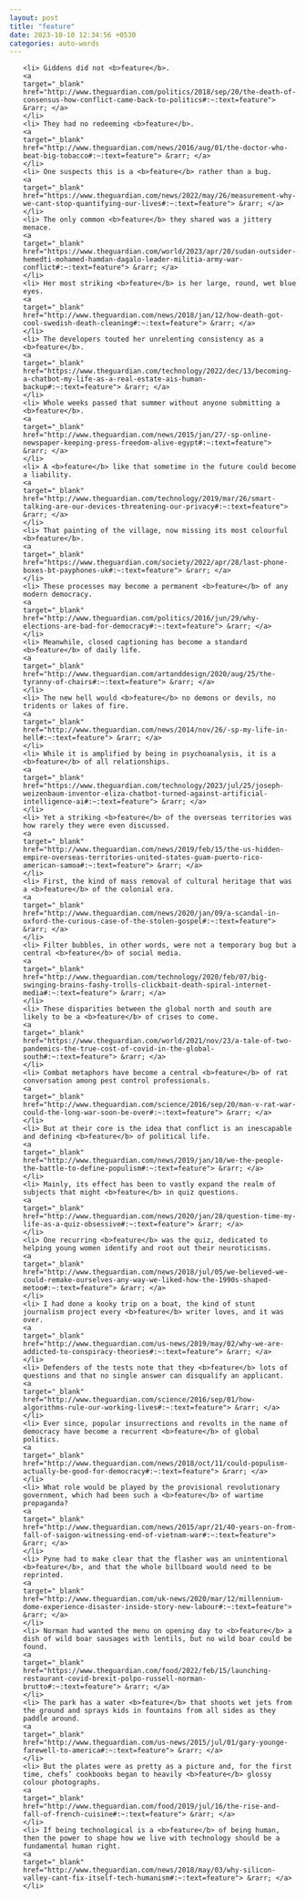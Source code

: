 ```yaml
---
layout: post
title: "feature"
date: 2023-10-10 12:34:56 +0530
categories: auto-words
---
```

<ol>

    <li> Giddens did not <b>feature</b>.
    <a 
    target="_blank" 
    href="http://www.theguardian.com/politics/2018/sep/20/the-death-of-consensus-how-conflict-came-back-to-politics#:~:text=feature"> &rarr; </a>
    </li>
    <li> They had no redeeming <b>feature</b>.
    <a 
    target="_blank" 
    href="http://www.theguardian.com/news/2016/aug/01/the-doctor-who-beat-big-tobacco#:~:text=feature"> &rarr; </a>
    </li>
    <li> One suspects this is a <b>feature</b> rather than a bug.
    <a 
    target="_blank" 
    href="https://www.theguardian.com/news/2022/may/26/measurement-why-we-cant-stop-quantifying-our-lives#:~:text=feature"> &rarr; </a>
    </li>
    <li> The only common <b>feature</b> they shared was a jittery menace.
    <a 
    target="_blank" 
    href="https://www.theguardian.com/world/2023/apr/20/sudan-outsider-hemedti-mohamed-hamdan-dagalo-leader-militia-army-war-conflict#:~:text=feature"> &rarr; </a>
    </li>
    <li> Her most striking <b>feature</b> is her large, round, wet blue eyes.
    <a 
    target="_blank" 
    href="http://www.theguardian.com/news/2018/jan/12/how-death-got-cool-swedish-death-cleaning#:~:text=feature"> &rarr; </a>
    </li>
    <li> The developers touted her unrelenting consistency as a <b>feature</b>.
    <a 
    target="_blank" 
    href="https://www.theguardian.com/technology/2022/dec/13/becoming-a-chatbot-my-life-as-a-real-estate-ais-human-backup#:~:text=feature"> &rarr; </a>
    </li>
    <li> Whole weeks passed that summer without anyone submitting a <b>feature</b>.
    <a 
    target="_blank" 
    href="http://www.theguardian.com/news/2015/jan/27/-sp-online-newspaper-keeping-press-freedom-alive-egypt#:~:text=feature"> &rarr; </a>
    </li>
    <li> A <b>feature</b> like that sometime in the future could become a liability.
    <a 
    target="_blank" 
    href="http://www.theguardian.com/technology/2019/mar/26/smart-talking-are-our-devices-threatening-our-privacy#:~:text=feature"> &rarr; </a>
    </li>
    <li> That painting of the village, now missing its most colourful <b>feature</b>.
    <a 
    target="_blank" 
    href="https://www.theguardian.com/society/2022/apr/28/last-phone-boxes-bt-payphones-uk#:~:text=feature"> &rarr; </a>
    </li>
    <li> These processes may become a permanent <b>feature</b> of any modern democracy.
    <a 
    target="_blank" 
    href="http://www.theguardian.com/politics/2016/jun/29/why-elections-are-bad-for-democracy#:~:text=feature"> &rarr; </a>
    </li>
    <li> Meanwhile, closed captioning has become a standard <b>feature</b> of daily life.
    <a 
    target="_blank" 
    href="http://www.theguardian.com/artanddesign/2020/aug/25/the-tyranny-of-chairs#:~:text=feature"> &rarr; </a>
    </li>
    <li> The new hell would <b>feature</b> no demons or devils, no tridents or lakes of fire.
    <a 
    target="_blank" 
    href="http://www.theguardian.com/news/2014/nov/26/-sp-my-life-in-hell#:~:text=feature"> &rarr; </a>
    </li>
    <li> While it is amplified by being in psychoanalysis, it is a <b>feature</b> of all relationships.
    <a 
    target="_blank" 
    href="https://www.theguardian.com/technology/2023/jul/25/joseph-weizenbaum-inventor-eliza-chatbot-turned-against-artificial-intelligence-ai#:~:text=feature"> &rarr; </a>
    </li>
    <li> Yet a striking <b>feature</b> of the overseas territories was how rarely they were even discussed.
    <a 
    target="_blank" 
    href="http://www.theguardian.com/news/2019/feb/15/the-us-hidden-empire-overseas-territories-united-states-guam-puerto-rico-american-samoa#:~:text=feature"> &rarr; </a>
    </li>
    <li> First, the kind of mass removal of cultural heritage that was a <b>feature</b> of the colonial era.
    <a 
    target="_blank" 
    href="http://www.theguardian.com/news/2020/jan/09/a-scandal-in-oxford-the-curious-case-of-the-stolen-gospel#:~:text=feature"> &rarr; </a>
    </li>
    <li> Filter bubbles, in other words, were not a temporary bug but a central <b>feature</b> of social media.
    <a 
    target="_blank" 
    href="http://www.theguardian.com/technology/2020/feb/07/big-swinging-brains-fashy-trolls-clickbait-death-spiral-internet-media#:~:text=feature"> &rarr; </a>
    </li>
    <li> These disparities between the global north and south are likely to be a <b>feature</b> of crises to come.
    <a 
    target="_blank" 
    href="https://www.theguardian.com/world/2021/nov/23/a-tale-of-two-pandemics-the-true-cost-of-covid-in-the-global-south#:~:text=feature"> &rarr; </a>
    </li>
    <li> Combat metaphors have become a central <b>feature</b> of rat conversation among pest control professionals.
    <a 
    target="_blank" 
    href="http://www.theguardian.com/science/2016/sep/20/man-v-rat-war-could-the-long-war-soon-be-over#:~:text=feature"> &rarr; </a>
    </li>
    <li> But at their core is the idea that conflict is an inescapable and defining <b>feature</b> of political life.
    <a 
    target="_blank" 
    href="http://www.theguardian.com/news/2019/jan/10/we-the-people-the-battle-to-define-populism#:~:text=feature"> &rarr; </a>
    </li>
    <li> Mainly, its effect has been to vastly expand the realm of subjects that might <b>feature</b> in quiz questions.
    <a 
    target="_blank" 
    href="http://www.theguardian.com/news/2020/jan/28/question-time-my-life-as-a-quiz-obsessive#:~:text=feature"> &rarr; </a>
    </li>
    <li> One recurring <b>feature</b> was the quiz, dedicated to helping young women identify and root out their neuroticisms.
    <a 
    target="_blank" 
    href="http://www.theguardian.com/news/2018/jul/05/we-believed-we-could-remake-ourselves-any-way-we-liked-how-the-1990s-shaped-metoo#:~:text=feature"> &rarr; </a>
    </li>
    <li> I had done a kooky trip on a boat, the kind of stunt journalism project every <b>feature</b> writer loves, and it was over.
    <a 
    target="_blank" 
    href="http://www.theguardian.com/us-news/2019/may/02/why-we-are-addicted-to-conspiracy-theories#:~:text=feature"> &rarr; </a>
    </li>
    <li> Defenders of the tests note that they <b>feature</b> lots of questions and that no single answer can disqualify an applicant.
    <a 
    target="_blank" 
    href="http://www.theguardian.com/science/2016/sep/01/how-algorithms-rule-our-working-lives#:~:text=feature"> &rarr; </a>
    </li>
    <li> Ever since, popular insurrections and revolts in the name of democracy have become a recurrent <b>feature</b> of global politics.
    <a 
    target="_blank" 
    href="http://www.theguardian.com/news/2018/oct/11/could-populism-actually-be-good-for-democracy#:~:text=feature"> &rarr; </a>
    </li>
    <li> What role would be played by the provisional revolutionary government, which had been such a <b>feature</b> of wartime propaganda?
    <a 
    target="_blank" 
    href="http://www.theguardian.com/news/2015/apr/21/40-years-on-from-fall-of-saigon-witnessing-end-of-vietnam-war#:~:text=feature"> &rarr; </a>
    </li>
    <li> Pyne had to make clear that the flasher was an unintentional <b>feature</b>, and that the whole billboard would need to be reprinted.
    <a 
    target="_blank" 
    href="http://www.theguardian.com/uk-news/2020/mar/12/millennium-dome-experience-disaster-inside-story-new-labour#:~:text=feature"> &rarr; </a>
    </li>
    <li> Norman had wanted the menu on opening day to <b>feature</b> a dish of wild boar sausages with lentils, but no wild boar could be found.
    <a 
    target="_blank" 
    href="https://www.theguardian.com/food/2022/feb/15/launching-restaurant-covid-brexit-polpo-russell-norman-brutto#:~:text=feature"> &rarr; </a>
    </li>
    <li> The park has a water <b>feature</b> that shoots wet jets from the ground and sprays kids in fountains from all sides as they paddle around.
    <a 
    target="_blank" 
    href="http://www.theguardian.com/us-news/2015/jul/01/gary-younge-farewell-to-america#:~:text=feature"> &rarr; </a>
    </li>
    <li> But the plates were as pretty as a picture and, for the first time, chefs’ cookbooks began to heavily <b>feature</b> glossy colour photographs.
    <a 
    target="_blank" 
    href="http://www.theguardian.com/food/2019/jul/16/the-rise-and-fall-of-french-cuisine#:~:text=feature"> &rarr; </a>
    </li>
    <li> If being technological is a <b>feature</b> of being human, then the power to shape how we live with technology should be a fundamental human right.
    <a 
    target="_blank" 
    href="http://www.theguardian.com/news/2018/may/03/why-silicon-valley-cant-fix-itself-tech-humanism#:~:text=feature"> &rarr; </a>
    </li>